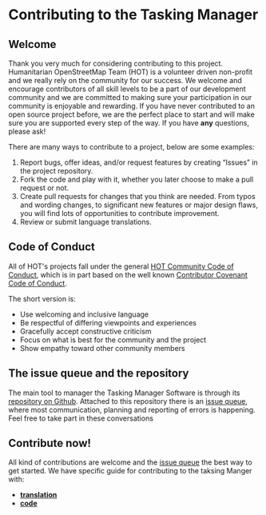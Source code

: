 # Contributing to the Tasking Manager

## Welcome

Thank you very much for considering contributing to this project. Humanitarian OpenStreetMap Team (HOT) is a volunteer driven non-profit and we really rely on the community for our success. We welcome and encourage contributors of all skill levels to be a part of our development community and we are committed to making sure your participation in our community is enjoyable and rewarding. If you have never contributed to an open source project before, we are the perfect place to start and will make sure you are supported every step of the way. If you have **any** questions, please ask!

There are many ways to contribute to a project, below are some examples:

1. Report bugs, offer ideas, and/or request features by creating “Issues” in the project repository.
2. Fork the code and play with it, whether you later choose to make a pull request or not.
3. Create pull requests for changes that you think are needed. From typos and wording changes, to significant new features or major design flaws, you will find lots of opportunities to contribute improvement.
4. Review or submit language translations.

## Code of Conduct

All of HOT's projects fall under the general [HOT Community Code of Conduct](https://www.hotosm.org/hot_code_of_conduct), which is in part based on the well known [Contributor Covenant Code of Conduct](https://www.contributor-covenant.org/version/1/4/code-of-conduct.md).

The short version is:

* Use welcoming and inclusive language
* Be respectful of differing viewpoints and experiences
* Gracefully accept constructive criticism
* Focus on what is best for the community and the project
* Show empathy toward other community members


## The issue queue and the repository

The main tool to manager the Tasking Manager Software is through its [repository on Github](https://github.com/hotosm/tasking-manager). Attached to this repository there is an [issue queue](https://github.com/hotosm/tasking-manager/issues), where most communication, planning and reporting of errors is happening. Feel free to take part in these conversations

## Contribute now!

All kind of contributions are welcome and the [issue queue](https://github.com/hotosm/tasking-manager/issues) the best way to get started. We have specific guide for contributing to the taksing Manger with:

* **[translation](./contributing-translation.md)**
* **[code](./contributing-code.md)**
